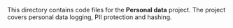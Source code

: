 This directory contains code files for the **Personal data** project. The project covers personal data logging,
PII protection and hashing.